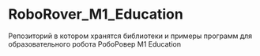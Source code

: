 # RoboRover_M1_Education
Репозиторий в котором хранятся библиотеки и примеры программ для образовательного робота РобоРовер М1 Education
